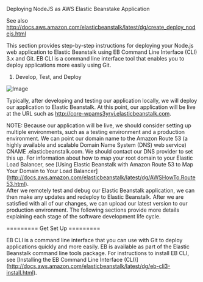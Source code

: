 Deploying NodeJS as AWS Elastic Beanstake Application

See also http://docs.aws.amazon.com/elasticbeanstalk/latest/dg/create_deploy_nodejs.html

This section provides step-by-step instructions for deploying your Node.js web application to Elastic Beanstalk using EB Command Line Interface (CLI) 3.x and Git. EB CLI is a command line interface tool that enables you to deploy applications more easily using Git.

1) Develop, Test, and Deploy

![Image](../master/images/develop_test_deploy_aws_elastic_beanstalk.png?raw=true)

Typically, after developing and testing our application locally, we will deploy our application to Elastic Beanstalk. At this point, our application will be live at the URL such as http://core-wpams3yrvj.elasticbeanstalk.com.

NOTE: Because our application will be live, we should consider setting up multiple environments, such as a testing environment and a production environment. We can point our domain name to the Amazon Route 53 (a highly available and scalable Domain Name System (DNS) web service) CNAME <ourappname>.elasticbeanstalk.com. We should contact our DNS provider to set this up. For information about how to map your root domain to your Elastic Load Balancer, see [Using Elastic Beanstalk with Amazon Route 53 to Map Your Domain to Your Load Balancer] (http://docs.aws.amazon.com/elasticbeanstalk/latest/dg/AWSHowTo.Route53.html).  
After we remotely test and debug our Elastic Beanstalk application, we can then make any updates and redeploy to Elastic Beanstalk. After we are satisfied with all of our changes, we can upload our latest version to our production environment. The following sections provide more details explaining each stage of the software development life cycle.

========= Get Set Up =========

EB CLI is a command line interface that you can use with Git to deploy applications quickly and more easily. EB is available as part of the Elastic Beanstalk command line tools package. For instructions to install EB CLI, see [Installing the EB Command Line Interface (CLI)] (http://docs.aws.amazon.com/elasticbeanstalk/latest/dg/eb-cli3-install.html).
